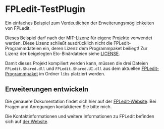 # FPLedit-TestPlugin
Ein einfaches Beispiel zum Verdeutlichen der Erweiterungsmöglichkeiten von FPLedit.

Dieses Beispiel darf nach der MIT-Lizenz für eigene Projekte verwendet werden. Diese Lizenz schließt ausdrücklich nicht die FPLedit-Programmdateien ein, deren Lizenz dem Programmpaket beiliegt! Zur Lizenz der beigelegten Eto-Binärdateien siehe [LICENSE](https://github.com/FPLedit/FPLedit-TestPlugin/blob/master/LICENSE).

Damit dieses Projekt kompiliert werden kann, müssen die drei Dateien `FPLedit.Shared.dll` und `FPLedit.Shared.UI.dll` aus dem aktuellen [FPLedit-Programmpaket](https://fahrplan.manuelhu.de/download/) im Ordner `libs` platziert werden.

## Erweiterungen entwickeln
Die genauere Dokumentation findet sich hier auf der [FPLedit-Website](https://fahrplan.manuelhu.de/dev/). Bei Fragen und Anregungen kontaktieren Sie bitte mich.

Die Kontaktinformationen und weitere Informationen zu FPLedit befinden sich auf [der Website](https://fahrplan.manuelhu.de/).
